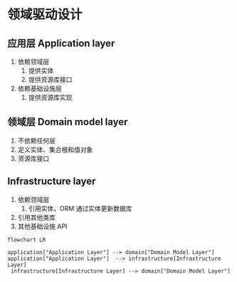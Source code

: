 # 领域驱动设计

## 应用层 Application layer

1. 依赖领域层
   1. 提供实体
   1. 提供资源库接口
1. 依赖基础设施层
   1. 提供资源库实现

## 领域层 Domain model layer

1. 不依赖任何层
1. 定义实体、集合根和值对象
1. 资源库接口

## Infrastructure layer

1. 依赖领域层
   1. 引用实体，ORM 通过实体更新数据库
1. 引用其他类库
1. 其他基础设施 API

```mermaid
flowchart LR

application["Application Layer"] --> domain["Domain Model Layer"]
application["Application Layer"]  --> infrastructure[Infrastructure Layer]
 infrastructure[Infrastructure Layer] --> domain["Domain Model Layer"]

```
